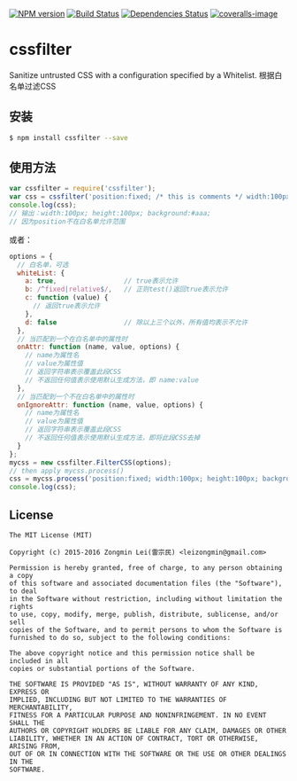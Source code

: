 [![NPM version](https://badge.fury.io/js/cssfilter.png)](http://badge.fury.io/js/xss)
[![Build Status](https://secure.travis-ci.org/leizongmin/js-css-filter.png?branch=master)](http://travis-ci.org/leizongmin/js-css-filter)
[![Dependencies Status](https://david-dm.org/leizongmin/js-css-filter.png)](https://david-dm.org/leizongmin/js-css-filter)
[![coveralls-image](https://img.shields.io/coveralls/leizongmin/js-css-filter.svg?style=flat-square)](https://coveralls.io/r/leizongmin/js-css-filter?branch=master)

# cssfilter
Sanitize untrusted CSS with a configuration specified by a Whitelist. 根据白名单过滤CSS


## 安装

```bash
$ npm install cssfilter --save
```


## 使用方法

```javascript
var cssfilter = require('cssfilter');
var css = cssfilter('position:fixed; /* this is comments */ width:100px; height:100px; background:#aaa;');
console.log(css);
// 输出：width:100px; height:100px; background:#aaa;
// 因为position不在白名单允许范围
```

或者：

```javascript
options = {
  // 白名单，可选
  whiteList: {
    a: true,                 // true表示允许
    b: /^fixed|relative$/,   // 正则test()返回true表示允许
    c: function (value) {
      // 返回true表示允许
    },
    d: false                 // 除以上三个以外，所有值均表示不允许
  },
  // 当匹配到一个在白名单中的属性时
  onAttr: function (name, value, options) {
    // name为属性名
    // value为属性值
    // 返回字符串表示覆盖此段CSS
    // 不返回任何值表示使用默认生成方法，即 name:value
  },
  // 当匹配到一个不在白名单中的属性时
  onIgnoreAttr: function (name, value, options) {
    // name为属性名
    // value为属性值
    // 返回字符串表示覆盖此段CSS
    // 不返回任何值表示使用默认生成方法，即将此段CSS去掉
  }
};
mycss = new cssfilter.FilterCSS(options);
// then apply mycss.process()
css = mycss.process('position:fixed; width:100px; height:100px; background:#aaa;');
console.log(css);
```


## License

```
The MIT License (MIT)

Copyright (c) 2015-2016 Zongmin Lei(雷宗民) <leizongmin@gmail.com>

Permission is hereby granted, free of charge, to any person obtaining a copy
of this software and associated documentation files (the "Software"), to deal
in the Software without restriction, including without limitation the rights
to use, copy, modify, merge, publish, distribute, sublicense, and/or sell
copies of the Software, and to permit persons to whom the Software is
furnished to do so, subject to the following conditions:

The above copyright notice and this permission notice shall be included in all
copies or substantial portions of the Software.

THE SOFTWARE IS PROVIDED "AS IS", WITHOUT WARRANTY OF ANY KIND, EXPRESS OR
IMPLIED, INCLUDING BUT NOT LIMITED TO THE WARRANTIES OF MERCHANTABILITY,
FITNESS FOR A PARTICULAR PURPOSE AND NONINFRINGEMENT. IN NO EVENT SHALL THE
AUTHORS OR COPYRIGHT HOLDERS BE LIABLE FOR ANY CLAIM, DAMAGES OR OTHER
LIABILITY, WHETHER IN AN ACTION OF CONTRACT, TORT OR OTHERWISE, ARISING FROM,
OUT OF OR IN CONNECTION WITH THE SOFTWARE OR THE USE OR OTHER DEALINGS IN THE
SOFTWARE.
```

